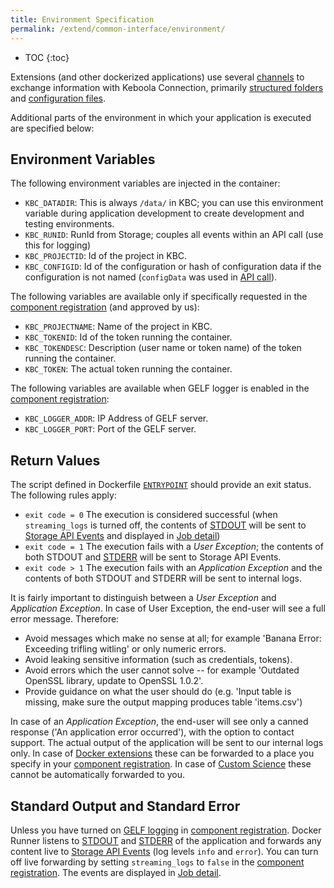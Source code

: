 ```yaml
---
title: Environment Specification
permalink: /extend/common-interface/environment/
---
```


* TOC
{:toc}

Extensions (and other dockerized applications) use several [channels](/extend/common-interface/) to exchange information with Keboola Connection,
primarily [structured folders](/extend/common-interface/) and [configuration files](/extend/common-interface/config-file/).

Additional parts of the environment in which your application is executed are specified below:

## Environment Variables

The following environment variables are injected in the container:

 - `KBC_DATADIR`: This is always `/data/` in KBC; you can use this environment variable during application
 development to create development and testing environments.
 - `KBC_RUNID`: RunId from Storage; couples all events within an API call (use this for logging)
 - `KBC_PROJECTID`: Id of the project in KBC.
 - `KBC_CONFIGID`: Id of the configuration or hash of configuration data if the configuration
 is not named (`configData` was used in
 [API call](http://docs.kebooladocker.apiary.io/#reference/run/create-a-job/create-a-run-job)).

 The following variables are available only if specifically requested in the [component registration](/extend/registration/)
 (and approved by us):

 - `KBC_PROJECTNAME`: Name of the project in KBC.
 - `KBC_TOKENID`: Id of the token running the container.
 - `KBC_TOKENDESC`: Description (user name or token name) of the token running the container.
 - `KBC_TOKEN`: The actual token running the container.

The following variables are available when GELF logger is enabled in the [component registration](/extend/registration/):

- `KBC_LOGGER_ADDR`: IP Address of GELF server.
- `KBC_LOGGER_PORT`: Port of the GELF server.

## Return Values

The script defined in Dockerfile [`ENTRYPOINT`](/extend/docker/tutorial/howto/) should provide an exit status. The
following rules apply:

- `exit code = 0`  The execution is considered successful (when `streaming_logs` is turned off, the contents
of [STDOUT](https://en.wikipedia.org/wiki/Standard_streams#Standard_output_.28stdout.29) will be sent to
[Storage API Events](http://docs.keboola.apiary.io/#events) and displayed in
[Job detail](https://help.keboola.com/management/jobs/))
- `exit code = 1`  The execution fails with a *User Exception*;
the contents of both STDOUT and [STDERR](https://en.wikipedia.org/wiki/Standard_streams#Standard_error_.28stderr.29)
will be sent to Storage API Events.
- `exit code > 1`  The execution fails with an *Application Exception*
and the contents of both STDOUT and STDERR will be sent to internal logs.

It is fairly important to distinguish between a *User Exception* and *Application Exception*. In case of
User Exception, the end-user will see a full error message. Therefore:

- Avoid messages which make no sense at all; for example 'Banana Error: Exceeding trifling witling' or only numeric errors.
- Avoid leaking sensitive information (such as credentials, tokens).
- Avoid errors which the user cannot solve -- for example 'Outdated OpenSSL library, update to OpenSSL 1.0.2'.
- Provide guidance on what the user should do (e.g. 'Input table is missing, make sure the output mapping produces table 'items.csv')

In case of an *Application Exception*, the end-user will see only a canned response ('An application error occurred'), with
the option to contact support. The actual output of the application will be sent to our internal logs only. In case of
[Docker extensions](/extend/docker/) these can be forwarded to a place you specify in your
[component registration](/extend/registration/). In case of [Custom Science](/extend/custom-science/) these cannot be
automatically forwarded to you.

## Standard Output and Standard Error

Unless you have turned on [GELF logging](/extend/commaon-interface/logging/#gelf-logger) in
[component registration](/extend/registration/). Docker Runner listens
to [STDOUT](https://en.wikipedia.org/wiki/Standard_streams#Standard_output_.28stdout.29)
and [STDERR](https://en.wikipedia.org/wiki/Standard_streams#Standard_error_.28stderr.29)
of the application and forwards any content live to [Storage API Events](http://docs.keboola.apiary.io/#events)
(log levels `info` and `error`). You can turn off live forwarding by setting `streaming_logs` to `false` in the
[component registration](/extend/registration/). The events are displayed in
[Job detail](https://help.keboola.com/management/jobs/).


